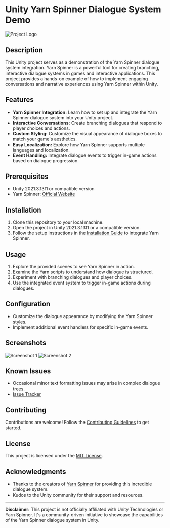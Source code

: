 # Unity Yarn Spinner Dialogue System Demo

![Project Logo](project_logo.png) <!-- Add your project logo or relevant image -->

## Description

This Unity project serves as a demonstration of the Yarn Spinner dialogue system integration. Yarn Spinner is a powerful tool for creating branching, interactive dialogue systems in games and interactive applications. This project provides a hands-on example of how to implement engaging conversations and narrative experiences using Yarn Spinner within Unity.

## Features

- **Yarn Spinner Integration:** Learn how to set up and integrate the Yarn Spinner dialogue system into your Unity project.
- **Interactive Conversations:** Create branching dialogues that respond to player choices and actions.
- **Custom Styling:** Customize the visual appearance of dialogue boxes to match your game's aesthetics.
- **Easy Localization:** Explore how Yarn Spinner supports multiple languages and localization.
- **Event Handling:** Integrate dialogue events to trigger in-game actions based on dialogue progression.

## Prerequisites

- Unity 2021.3.13f1 or compatible version
- Yarn Spinner: [Official Website](https://yarnspinner.dev)

## Installation

1. Clone this repository to your local machine.
2. Open the project in Unity 2021.3.13f1 or a compatible version.
3. Follow the setup instructions in the [Installation Guide](InstallationGuide.md) to integrate Yarn Spinner.

## Usage

1. Explore the provided scenes to see Yarn Spinner in action.
2. Examine the Yarn scripts to understand how dialogue is structured.
3. Experiment with branching dialogues and player choices.
4. Use the integrated event system to trigger in-game actions during dialogues.

## Configuration

- Customize the dialogue appearance by modifying the Yarn Spinner styles.
- Implement additional event handlers for specific in-game events.

## Screenshots

![Screenshot 1](screenshot1.png)
![Screenshot 2](screenshot2.png)

## Known Issues

- Occasional minor text formatting issues may arise in complex dialogue trees.
- [Issue Tracker](https://github.com/yourusername/yourproject/issues)

## Contributing

Contributions are welcome! Follow the [Contributing Guidelines](CONTRIBUTING.md) to get started.

## License

This project is licensed under the [MIT License](LICENSE).

## Acknowledgments

- Thanks to the creators of [Yarn Spinner](https://yarnspinner.dev) for providing this incredible dialogue system.
- Kudos to the Unity community for their support and resources.

---

**Disclaimer:** This project is not officially affiliated with Unity Technologies or Yarn Spinner. It's a community-driven initiative to showcase the capabilities of the Yarn Spinner dialogue system in Unity.
